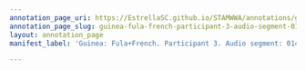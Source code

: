 ```yaml
---
annotation_page_uri: https://EstrellaSC.github.io/STAMWWA/annotations/guinea-fula-french-participant-3-audio-segment-014-039-canvas-1-to-be-annotated.json
annotation_page_slug: guinea-fula-french-participant-3-audio-segment-014-039-canvas-1-to-be-annotated
layout: annotation_page
manifest_label: 'Guinea: Fula+French. Participant 3. Audio segment: 014: 039'

---
```

